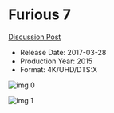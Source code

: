 # Furious 7

[Discussion Post](https://www.avsforum.com/threads/bass-eq-for-filtered-movies.2995212/post-57963128)

* Release Date: 2017-03-28
* Production Year: 2015
* Format: 4K/UHD/DTS:X

![img 0](https://i.imgur.com/OiA5WNP.jpg)

![img 1](https://i.imgur.com/asxuCMv.jpg)

